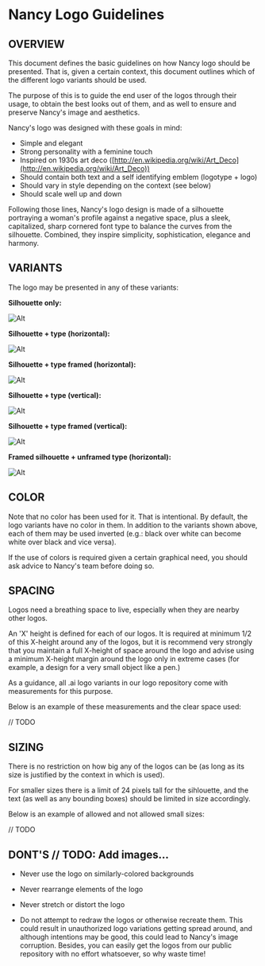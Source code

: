 # Nancy Logo Guidelines

## OVERVIEW

This document defines the basic guidelines on how Nancy logo should be presented. That is, given a certain context, this document outlines which of the different logo variants should be used.

The purpose of this is to guide the end user of the logos through their usage, to obtain the best looks out of them, and as well to ensure and preserve Nancy's image and aesthetics.

Nancy's logo was designed with these goals in mind: 

- Simple and elegant
- Strong personality with a feminine touch
- Inspired on 1930s art deco ([http://en.wikipedia.org/wiki/Art_Deco](http://en.wikipedia.org/wiki/Art_Deco))
- Should contain both text and a self identifying  emblem (logotype + logo)
- Should vary in style depending on the context (see below)
- Should scale well up and down

Following those lines, Nancy's logo design is made of a silhouette portraying a woman's profile against a negative space, plus a sleek, capitalized, sharp cornered font type to balance the curves from the silhouette. Combined, they inspire simplicity, sophistication, elegance and harmony.

## VARIANTS

The logo may be presented in any of these variants:

__Silhouette only:__

 ![Alt](https://github.com/nicolasgarfinkiel/Nancy.Portfolio/raw/master/guidelines/nancy-logotype-bf-tb.png)

__Silhouette + type (horizontal):__

 ![Alt](https://github.com/nicolasgarfinkiel/Nancy.Portfolio/raw/master/guidelines/nancy-horizontal-bf-tb.png)

__Silhouette + type framed (horizontal):__

 ![Alt](https://github.com/nicolasgarfinkiel/Nancy.Portfolio/raw/master/guidelines/nancy-horizontal-framed-wf-bb.png)

__Silhouette + type (vertical):__

 ![Alt](https://github.com/nicolasgarfinkiel/Nancy.Portfolio/raw/master/guidelines/nancy-vertical-bf-tb.png)

__Silhouette + type framed (vertical):__

 ![Alt](https://github.com/nicolasgarfinkiel/Nancy.Portfolio/raw/master/guidelines/nancy-vertical-framed-wf-bb.png)

__Framed silhouette + unframed type (horizontal):__

 ![Alt](https://github.com/nicolasgarfinkiel/Nancy.Portfolio/raw/master/guidelines/nancy-logotype-in-square-with-type-bf-tb.png)

## COLOR

Note that no color has been used for it. That is intentional. By default, the logo variants have no color in them. In addition to the variants shown above, each of them may be used inverted (e.g.: black over white can become white over black and vice versa).

If the use of colors is required given a certain graphical need, you should ask advice to Nancy's team before doing so.

## SPACING

Logos need a breathing space to live, especially when they are nearby other logos.

An 'X' height is defined for each of our logos. It is required at minimum 1/2 of this X-height around any of the logos, but it is recommend very strongly that you maintain a full X-height of space around the logo and advise using a minimum X-height margin around the logo only in extreme cases (for example, a design for a very small object like a pen.)

As a guidance, all .ai logo variants in our logo repository come with measurements for this purpose.

Below is an example of these measurements and the clear space used:

// TODO

## SIZING

There is no restriction on how big any of the logos can be (as long as its size is justified by the context in which is used).

For smaller sizes there is a limit of 24 pixels tall for the sihlouette, and the text (as well as any bounding boxes) should be limited in size accordingly.

Below is an example of allowed and not allowed small sizes:

// TODO

## DONT'S // TODO: Add images...

- Never use the logo on similarly-colored backgrounds

- Never rearrange elements of the logo

- Never stretch or distort the logo

- Do not attempt to redraw the logos or otherwise recreate them. This could result in unauthorized logo variations getting spread around, and although intentions may be good, this could lead to Nancy's image corruption. Besides, you can easily get the logos from our public repository with no effort whatsoever, so why waste time!
